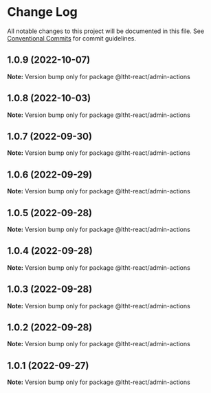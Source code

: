 # Change Log

All notable changes to this project will be documented in this file.
See [Conventional Commits](https://conventionalcommits.org) for commit guidelines.

## 1.0.9 (2022-10-07)

**Note:** Version bump only for package @ltht-react/admin-actions





## 1.0.8 (2022-10-03)

**Note:** Version bump only for package @ltht-react/admin-actions





## 1.0.7 (2022-09-30)

**Note:** Version bump only for package @ltht-react/admin-actions





## 1.0.6 (2022-09-29)

**Note:** Version bump only for package @ltht-react/admin-actions





## 1.0.5 (2022-09-28)

**Note:** Version bump only for package @ltht-react/admin-actions





## 1.0.4 (2022-09-28)

**Note:** Version bump only for package @ltht-react/admin-actions





## 1.0.3 (2022-09-28)

**Note:** Version bump only for package @ltht-react/admin-actions





## 1.0.2 (2022-09-28)

**Note:** Version bump only for package @ltht-react/admin-actions





## 1.0.1 (2022-09-27)

**Note:** Version bump only for package @ltht-react/admin-actions
